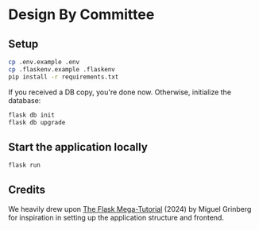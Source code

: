 # Design By Committee

## Setup

```bash
cp .env.example .env
cp .flaskenv.example .flaskenv
pip install -r requirements.txt
```

If you received a DB copy, you're done now. Otherwise, initialize the database:

```bash
flask db init
flask db upgrade
```

## Start the application locally

```bash
flask run
```

## Credits

We heavily drew upon [The Flask Mega-Tutorial](https://blog.miguelgrinberg.com/post/the-flask-mega-tutorial-part-i-hello-world) (2024) by Miguel Grinberg for inspiration in setting up the application structure and frontend.